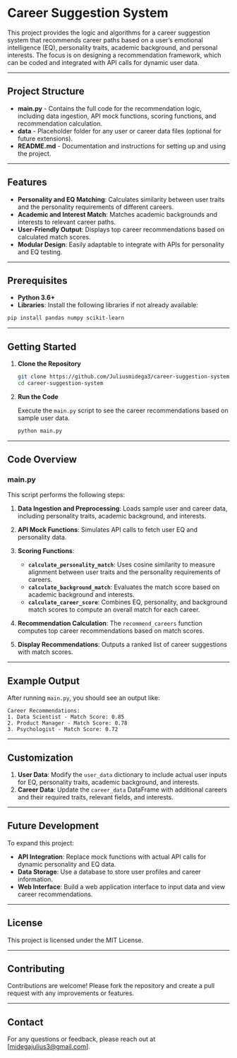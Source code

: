 # Career Suggestion System

This project provides the logic and algorithms for a career suggestion system that recommends career paths based on a user’s emotional intelligence (EQ), personality traits, academic background, and personal interests. The focus is on designing a recommendation framework, which can be coded and integrated with API calls for dynamic user data.

---

## Project Structure

- **main.py** - Contains the full code for the recommendation logic, including data ingestion, API mock functions, scoring functions, and recommendation calculation.
- **data** - Placeholder folder for any user or career data files (optional for future extensions).
- **README.md** - Documentation and instructions for setting up and using the project.

---

## Features

- **Personality and EQ Matching**: Calculates similarity between user traits and the personality requirements of different careers.
- **Academic and Interest Match**: Matches academic backgrounds and interests to relevant career paths.
- **User-Friendly Output**: Displays top career recommendations based on calculated match scores.
- **Modular Design**: Easily adaptable to integrate with APIs for personality and EQ testing.

---

## Prerequisites

- **Python 3.6+**
- **Libraries**: Install the following libraries if not already available:

```bash
pip install pandas numpy scikit-learn
```

---

## Getting Started

1. **Clone the Repository**

   ```bash
   git clone https://github.com/Juliusmidega3/career-suggestion-system.git
   cd career-suggestion-system
   ```

2. **Run the Code**

   Execute the `main.py` script to see the career recommendations based on sample user data.

   ```bash
   python main.py
   ```

---

## Code Overview

### main.py

This script performs the following steps:

1. **Data Ingestion and Preprocessing**: Loads sample user and career data, including personality traits, academic background, and interests.
  
2. **API Mock Functions**: Simulates API calls to fetch user EQ and personality data.

3. **Scoring Functions**:
   - **`calculate_personality_match`**: Uses cosine similarity to measure alignment between user traits and the personality requirements of careers.
   - **`calculate_background_match`**: Evaluates the match score based on academic background and interests.
   - **`calculate_career_score`**: Combines EQ, personality, and background match scores to compute an overall match for each career.

4. **Recommendation Calculation**: The `recommend_careers` function computes top career recommendations based on match scores.

5. **Display Recommendations**: Outputs a ranked list of career suggestions with match scores.

---

## Example Output

After running `main.py`, you should see an output like:

```plaintext
Career Recommendations:
1. Data Scientist - Match Score: 0.85
2. Product Manager - Match Score: 0.78
3. Psychologist - Match Score: 0.72
```

---

## Customization

1. **User Data**: Modify the `user_data` dictionary to include actual user inputs for EQ, personality traits, academic background, and interests.
2. **Career Data**: Update the `career_data` DataFrame with additional careers and their required traits, relevant fields, and interests.

---

## Future Development

To expand this project:

- **API Integration**: Replace mock functions with actual API calls for dynamic personality and EQ data.
- **Data Storage**: Use a database to store user profiles and career information.
- **Web Interface**: Build a web application interface to input data and view career recommendations.

---

## License

This project is licensed under the MIT License.

---

## Contributing

Contributions are welcome! Please fork the repository and create a pull request with any improvements or features.

---

## Contact

For any questions or feedback, please reach out at [midegajulius3@gmail.com].
